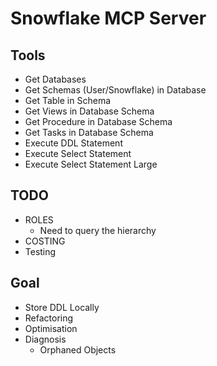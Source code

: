# Snowflake MCP Server

## Tools

- Get Databases
- Get Schemas (User/Snowflake) in Database
- Get Table in Schema
- Get Views in Database Schema
- Get Procedure in Database Schema
- Get Tasks in Database Schema
- Execute DDL Statement
- Execute Select Statement
- Execute Select Statement Large

## TODO

- ROLES
  - Need to query the hierarchy
- COSTING
- Testing

## Goal

- Store DDL Locally
- Refactoring
- Optimisation
- Diagnosis
  - Orphaned Objects
